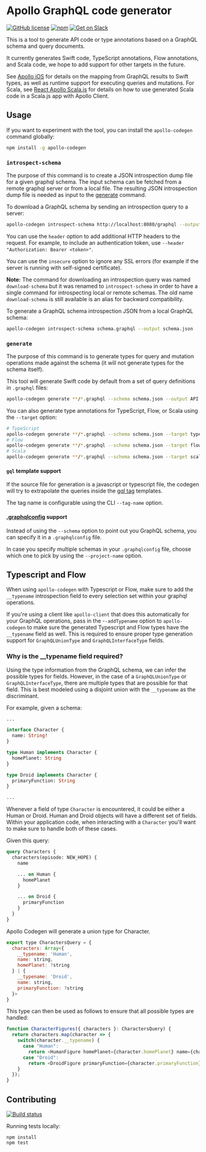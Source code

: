 # Apollo GraphQL code generator

[![GitHub license](https://img.shields.io/badge/license-MIT-lightgrey.svg?maxAge=2592000)](https://raw.githubusercontent.com/apollographql/apollo-ios/master/LICENSE) [![npm](https://img.shields.io/npm/v/apollo-codegen.svg)](https://www.npmjs.com/package/apollo-codegen) [![Get on Slack](https://img.shields.io/badge/slack-join-orange.svg)](http://www.apollostack.com/#slack)

This is a tool to generate API code or type annotations based on a GraphQL schema and query documents.

It currently generates Swift code, TypeScript annotations, Flow annotations, and Scala code, we hope to add support for other targets in the future.

See [Apollo iOS](https://github.com/apollographql/apollo-ios) for details on the mapping from GraphQL results to Swift types, as well as runtime support for executing queries and mutations. For Scala, see [React Apollo Scala.js](https://github.com/apollographql/react-apollo-scalajs) for details on how to use generated Scala code in a Scala.js app with Apollo Client.

## Usage

If you want to experiment with the tool, you can install the `apollo-codegen` command globally:

```sh
npm install -g apollo-codegen
```

### `introspect-schema`

The purpose of this command is to create a JSON introspection dump file for a given graphql schema. The input schema can be fetched from a remote graphql server or from a local file. The resulting JSON introspection dump file is needed as input to the [generate](#generate) command.

To download a GraphQL schema by sending an introspection query to a server:

```sh
apollo-codegen introspect-schema http://localhost:8080/graphql --output schema.json
```

You can use the `header` option to add additional HTTP headers to the request. For example, to include an authentication token, use `--header "Authorization: Bearer <token>"`.

You can use the `insecure` option to ignore any SSL errors (for example if the server is running with self-signed certificate).

**Note:** The command for downloading an introspection query was named `download-schema` but it was renamed to `introspect-schema` in order to have a single command for introspecting local or remote schemas. The old name `download-schema` is still available is an alias for backward compatibility.

To generate a GraphQL schema introspection JSON from a local GraphQL schema:

```sh
apollo-codegen introspect-schema schema.graphql --output schema.json
```

### `generate`

The purpose of this command is to generate types for query and mutation operations made against the schema (it will not generate types for the schema itself).

This tool will generate Swift code by default from a set of query definitions in `.graphql` files:

```sh
apollo-codegen generate **/*.graphql --schema schema.json --output API.swift
```

You can also generate type annotations for TypeScript, Flow, or Scala using the `--target` option:

```sh
# TypeScript
apollo-codegen generate **/*.graphql --schema schema.json --target typescript --output operation-result-types.ts
# Flow
apollo-codegen generate **/*.graphql --schema schema.json --target flow --output operation-result-types.flow.js
# Scala
apollo-codegen generate **/*.graphql --schema schema.json --target scala --output operation-result-types.scala
```

#### `gql` template support

If the source file for generation is a javascript or typescript file, the codegen will try to extrapolate the queries inside the [gql tag](https://github.com/apollographql/graphql-tag) templates.

The tag name is configurable using the CLI `--tag-name` option.

#### [.graphqlconfig](https://github.com/graphcool/graphql-config) support

Instead of using the `--schema` option to point out you GraphQL schema, you can specify it in a `.graphqlconfig` file.

In case you specify multiple schemas in your `.graphqlconfig` file, choose which one to pick by using the `--project-name` option.

## Typescript and Flow

When using `apollo-codegen` with Typescript or Flow, make sure to add the `__typename` introspection field to every selection set within your graphql operations.

If you're using a client like `apollo-client` that does this automatically for your GraphQL operations, pass in the -`-addTypename` option to `apollo-codegen` to make sure the generated Typescript and Flow types have the `__typename` field as well. This is required to ensure proper type generation support for `GraphQLUnionType` and `GraphQLInterfaceType` fields.

### Why is the __typename field required?

Using the type information from the GraphQL schema, we can infer the possible types for fields. However, in the case of a `GraphQLUnionType` or `GraphQLInterfaceType`, there are multiple types that are possible for that field. This is best modeled using a disjoint union with the `__typename`
as the discriminant.

For example, given a schema:
```graphql
...

interface Character {
  name: String!
}

type Human implements Character {
  homePlanet: String
}

type Droid implements Character {
  primaryFunction: String
}

...
```

Whenever a field of type `Character` is encountered, it could be either a Human or Droid. Human and Droid objects
will have a different set of fields. Within your application code, when interacting with a `Character` you'll want to make sure to handle both of these cases.

Given this query:

```graphql
query Characters {
  characters(episode: NEW_HOPE) {
    name

    ... on Human {
      homePlanet
    }

    ... on Droid {
      primaryFunction
    }
  }
}
```

Apollo Codegen will generate a union type for Character.

```javascript
export type CharactersQuery = {
  characters: Array<{
    __typename: 'Human',
    name: string,
    homePlanet: ?string
  } | {
    __typename: 'Droid',
    name: string,
    primaryFunction: ?string
  }>
}
```

This type can then be used as follows to ensure that all possible types are handled:

```javascript
function CharacterFigures({ characters }: CharactersQuery) {
  return characters.map(character => {
    switch(character.__typename) {
      case "Human":
        return <HumanFigure homePlanet={character.homePlanet} name={character.name} />
      case "Droid":
        return <DroidFigure primaryFunction={character.primaryFunction} name={character.name} />
    }
  });
}
```

## Contributing

[![Build status](https://travis-ci.org/apollographql/apollo-codegen.svg?branch=master)](https://travis-ci.org/apollographql/apollo-codegen)

Running tests locally:

```
npm install
npm test
```
